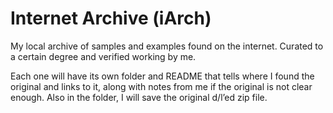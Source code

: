 # Internet Archive (iArch)

My local archive of samples and examples found on the internet.  Curated to a certain degree and verified working by me.

Each one will have its own folder and README that tells where I found the original and links to it, along with notes from me if the original is not clear enough. Also in the folder, I will save the original d/l’ed zip file.